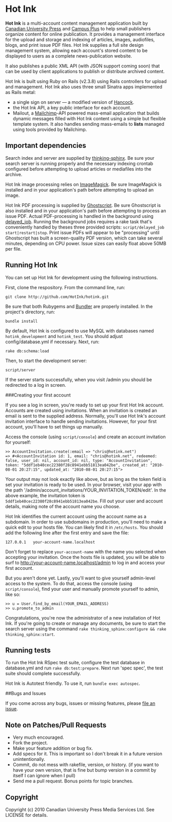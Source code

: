 # Hot Ink

**Hot Ink** is a multi-account content management application built by [Canadian University Press](http://www.cup.ca) 
and [Campus Plus](http://www.campusplus.com) to help small publishers organize content for online publication. It provides 
a management interface for the upload and storage and indexing of articles, images, audiofiles, blogs, and print issue PDF files. Hot Ink supplies a full site design management system, allowing each account's stored content to be displayed to users as a complete news-publication website.

It also publishes a public XML API (with JSON support coming soon) that can be used by client applications to publish or distribute archived content.

Hot Ink is built using Ruby on Rails (v2.3.8) using Rails controllers for upload and management. Hot Ink also uses three small
Sinatra apps implemented as Rails metal:

* a single sign on server — a modified version of [Hancock](http://github.com/atmos/hancock/).
* the Hot Ink API, a key public interface for each account.
* Mailout, a [Mailchimp](http://www.mailchimp.com)-API powered mass-email application that builds dynamic messages 
filled with Hot Ink content using a simple but flexible template system. It also handles sending mass-emails to **lists** managed using
tools provided by Mailchimp.

## Important dependencies

Search index and server are supplied by [thinking-sphinx](http://github.com/freelancing-god/thinking-sphinx/). Be sure your search
server is running properly and the necessary indexing crontab configured before attempting to upload articles or mediafiles into
the archive.

Hot Ink image processing relies on [ImageMagick](http://www.imagemagick.org/). Be sure ImageMagick is installed and in your 
application's path before attempting to upload an image.

Hot Ink PDF processing is supplied by [Ghostscript](pages.cs.wisc.edu/~ghost/). Be sure Ghostscript is also installed and in your
application's path before attempting to process an issue PDF. Actual PDF-processing is handled in the background using 
[delayed_job](http://tobi.github.com/delayed_job). Running the background jobs requires a rake task that's conveniently handled by
theses three provided scripts: `script/delayed_job start|restart|stop`. Print issue PDFs will appear to be "processing" until 
Ghostscript has built a screen-quality PDF version, which can take several minutes, depending on CPU power. Issue sizes can easily float
above 50MB per file.

## Running Hot Ink

You can set up Hot Ink for development using the following instructions.

First, clone the respository. From the command line, run:

    git clone http://github.com/HotInk/hotink.git

Be sure that both Rubygems and [Bundler](http://gembundler.com) are properly installed. In the project's directory, run:

    bundle install

By default, Hot Ink is configured to use MySQL with databases named `hotink_development` and `hotink_test`. You should adjust config/database.yml if necessary. Next, run:

	rake db:schema:load
	
Then, to start the development server:

	script/server

If the server starts successfully, when you visit /admin you should be redirected to a log in screen. 

###Creating your first account

If you see a log in screen, you're ready to set up your first Hot Ink account. Accounts are created using invitations. When an invitation is created an email is sent to the supplied address. Normally, you'll use Hot Ink's account invitation interface to handle sending invitations. However, for your first account, you'll have to set things up manually.

Access the console (using `script/console`) and create an account invitation for yourself:

	>> AccountInvitation.create(:email => "chris@hotink.net")
	=> #<AccountInvitation id: 1, email: "chris@hotink.net", redeemed: false, user_id: nil, account_id: nil, type: "AccountInvitation", token: "5ddf1eb40cec22380f28c8941ebb51813ea042be", created_at: "2010-08-01 20:27:15", updated_at: "2010-08-01 20:27:15">

Your output may not look exactly like above, but as long as the token field is set your invitation is ready to be used. In your browser,  visit your app with the path '/admin/account_invitations/YOUR_INVITATION_TOKEN/edit'. In the above example, the invitation token is `5ddf1eb40cec22380f28c8941ebb51813ea042be`. Fill out your user and account details, making note of the account name you choose.

Hot Ink identifies the current account using the account name as a subdomain. In order to use subdomains in production, you'll need to make a quick edit to your hosts file. You can likely find it in `/etc/hosts`. You should add the following line after the first entry and save the file:

    127.0.0.1   your-account-name.localhost

Don't forget to replace `your-account-name` with the name you selected when accepting your invitation. Once the hosts file is updated, you will be able to surf to http://your-account-name.localhost/admin to log in and access your first account.

But you aren't done yet. Lastly, you'll want to give yourself admin-level access to the system. To do that, access the console (using `script/console`), find your user and manually promote yourself to admin, like so:

    >> u = User.find_by_email(YOUR_EMAIL_ADDRESS) 
    >> u.promote_to_admin

Congratulations, you're now the administrator of a new installation of Hot Ink. If you're going to create or manage any documents, be sure to start the search server using the command `rake thinking_sphinx:configure && rake thinking_sphinx:start`.

## Running tests

To run the Hot Ink RSpec test suite, configure the test database in database.yml and run `rake db:test:prepare`. Next run 'spec spec', the test suite should complete successfully.

Hot Ink is Autotest friendly. To use it, run `bundle exec autospec`.

##Bugs and Issues

If you come across any bugs, issues or missing features, please [file an issue](http://github.com/HotInk/hotink/issues).

## Note on Patches/Pull Requests
 
* Very much encouraged.
* Fork the project.
* Make your feature addition or bug fix.
* Add specs for it. This is important so I don't break it in a
  future version unintentionally.
* Commit, do not mess with rakefile, version, or history.
  (if you want to have your own version, that is fine but bump version in a commit by itself I can ignore when I pull)
* Send me a pull request. Bonus points for topic branches.

## Copyright

Copyright (c) 2010 Canadian University Press Media Services Ltd. See LICENSE for details.
